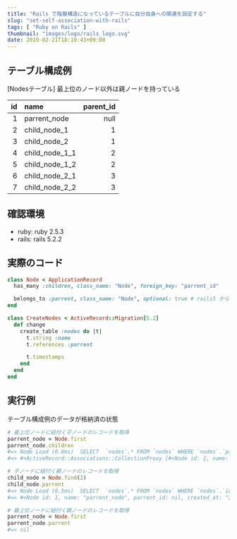 ```yaml
---
title: "Rails で階層構造になっているテーブルに自分自身への関連を設定する"
slug: "set-self-association-with-rails"
tags: [ "Ruby on Rails" ]
thumbnail: "images/logo/rails_logo.svg"
date: 2019-02-21T18:10:43+09:00
---
```


## テーブル構成例

[Nodesテーブル]
最上位のノード以外は親ノードを持っている

| id | name             | parent_id |
|---:|:-----------------|----------:|
| 1  | parrent_node     | null      |
| 2  | child_node_1     | 1         |
| 3  | child_node_2     | 1         |
| 4  | child_node_1_1   | 2         |
| 5  | child_node_1_2   | 2         |
| 6  | child_node_2_1   | 3         |
| 7  | child_node_2_2   | 3         |

## 確認環境

* ruby: ruby 2.5.3
* rails: rails 5.2.2

## 実際のコード

```ruby:app/models/node.rb
class Node < ApplicationRecord
  has_many :children, class_name: "Node", foreign_key: "parrent_id"

  belongs_to :parrent, class_name: "Node", optional: true # rails5 から default が require になっているため　`optional: true` を指定しないと `nil` での保存が不可
end
```

```ruby:db/migrate/{datetime}_create_nodes.rb
class CreateNodes < ActiveRecord::Migration[5.2]
  def change
    create_table :nodes do |t|
      t.string :name
      t.references :parrent

      t.timestamps
    end
  end
end
```

## 実行例

テーブル構成例のデータが格納済の状態

```ruby
# 最上位ノードに紐付く子ノードのレコードを取得
parrent_node = Node.first
parrent_node.children
#=> Node Load (0.8ms)  SELECT  `nodes`.* FROM `nodes` WHERE `nodes`.`parrent_id` = 1 LIMIT 11
#=> #<ActiveRecord::Associations::CollectionProxy [#<Node id: 2, name: "child_node_1", parrent_id: 1, created_at: "2019-02-21 09:05:38", updated_at: "2019-02-21 09:05:38">, #<Node id: 3, name: "child_node_2", parrent_id: 1, created_at: "2019-02-21 09:05:38", updated_at: "2019-02-21 09:05:38">]>

# 子ノードに紐付く親ノードのレコードを取得
child_node = Node.find(2)
child_node.parrent
#=> Node Load (0.5ms)  SELECT  `nodes`.* FROM `nodes` WHERE `nodes`.`id` = 1 LIMIT 1
#=> #<Node id: 1, name: "parrent_node", parrent_id: nil, created_at: "2019-02-21 09:05:37", updated_at: "2019-02-21 09:05:37">

# 最上位ノードに紐付く親ノードのレコードを取得
parrent_node = Node.first
parrent_node.parrent
#=> nil
```
